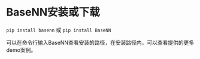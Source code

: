 # BaseNN安装或下载

`pip install basenn` 或 `pip install BaseNN`

可以在命令行输入BaseNN查看安装的路径，在安装路径内，可以查看提供的更多demo案例。
